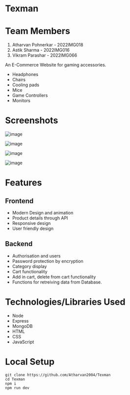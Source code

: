 # Texman

# Team Members
1. Atharvan Pohnerkar - 2022IMG018
2. Astik Sharma - 2022IMG016
3. Vikram Parashar - 2022IMG066


An E-Commerce Website for gaming accessories.
- Headphones
- Chairs
- Cooling pads
- Mice
- Game Controllers
- Monitors

# Screenshots
![image](https://github.com/vikram-parashar/Texman/assets/123322068/442d3a0a-3ae7-4d74-93f9-98b386107efa)

![image](https://github.com/vikram-parashar/Texman/assets/123322068/b0ee55f1-337a-4830-9be0-edb186364852)

![image](https://github.com/vikram-parashar/Texman/assets/123322068/ac4c0a1b-2ff1-465e-977d-e35de004ae1d)

![image](https://github.com/vikram-parashar/Texman/assets/123322068/89294d2e-0109-402f-a283-92a4387ae64f)

# Features

## Frontend
-   Modern Design and animation
-   Product details through API
-   Responsive design
-   User friendly design
## Backend
-   Authorisation and users
-   Password protection by encryption
-   Category display
-   Cart functionality
-   Add in cart, delete from cart functionality
-   Functions for retreiving data from Database.

# Technologies/Libraries  Used
- Node
- Express
- MongoDB
- HTML
- CSS
- JavaScript

# Local Setup
```
git clone https://github.com/Atharvan2004/Texman
cd Texman
npm i
npm run dev
```
